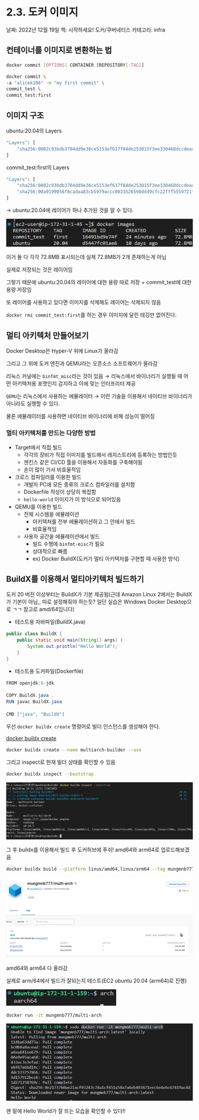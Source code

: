 # 2.3. 도커 이미지

날짜: 2022년 12월 19일
책: 시작하세요! 도커/쿠버네티스
카테고리: infra

## 컨테이너를 이미지로 변환하는 법

```bash
docker commit [OPTIONS] CONTAINER [REPOSITORY[:TAG]]
```

```bash
docker commit \
-a "alicek106" -m "my first commit" \
commit_test \
commit_test:first
```

## 이미지 구조

ubuntu:20.04의 Layers

```bash
"Layers": [
    "sha256:0002c93bdb3704dd9e36ce5153ef637f84de253015f3ee330468dccdeacad60b"
]
```

commit_test:first의 Layers

```bash
"Layers": [
    "sha256:0002c93bdb3704dd9e36ce5153ef637f84de253015f3ee330468dccdeacad60b",
    "sha256:00a9199056f8cadaa83cb5979accc0833526598dd49cfc22fff5559721f60b92"
]
```

→ ubuntu:20.04에 레이어가 하나 추가된 것을 알 수 있다.

![Untitled](../../images/%EB%8F%84%EC%BB%A4%EC%9D%B4%EB%AF%B8%EC%A7%80_1.png)

이거 둘 다 각각 72.8MB 표시되는데 실제 72.8MB가 2개 존재하는게 아님

실제로 저장되는 것은 레이어임

그렇기 때문에 ubuntu:20.04의 레이어에 대한 용량 따로 저장 + commit_test에 대한 용량 저장임 

또 레이어를 사용하고 있다면 이미지를 삭제해도 레이어는 삭제되지 않음

`docker rmi commit_test:first`를 하는 경우 이미지에 달린 태깅만 없어진다.

## 멀티 아키텍처 만들어보기

Docker Desktop은 Hyper-V 위에 Linux가 올라감

그리고 그 위에 도커 엔진과 QEMU라는 오픈소스 소프트웨어가 올라감

리눅스 커널에는 `binfmt_misc`라는 것이 있음 → 리눅스에서 바이너리가 실행될 때 어떤 아키텍처용 포맷인지 감지하고 이에 맞는 인터프리터 제공

`QEMU`는 리눅스에서 사용하는 에뮬레이터 → 이런 기술을 이용해서 네이티브 바이너리가 아니라도 실행할 수 있다.

물론 에뮬레이터를 사용하면 네이티브 바이너리에 비해 성능이 떨어짐

### 멀티 아키텍처를 만드는 다양한 방법

- Target에서 직접 빌드
    - 각각의 장비가 직접 이미지를 빌드해서 레지스트리에 등록하는 방법인듯
    - 젠킨스 같은 CI/CD 툴을 이용해서 자동화를 구축해야됨
    - 손이 많이 가서 비효율적임
- 크로스 컴파일러를 이용한 빌드
    - 개발자 PC에 모든 종류의 크로스 컴파일러를 설치함
    - Dockerfile 작성이 상당히 복잡함
    - `hello-world` 이미지가 이 방식으로 되어있음
- QEMU를 이용한 빌드
    - 전체 시스템을 에뮬레이션
        - 아키텍처를 전부 에뮬레이션하고 그 안에서 빌드
        - 비효율적임
    - 사용자 공간을 에뮬레이션에서 빌드
        - 빌드 수행에 `binfmt-misc`가 필요
        - 상대적으로 빠름
        - ex) Docker BuildX(도커가 멀티 아키텍처를 구현할 때 사용한 방식)

## BuildX를 이용해서 멀티아키텍처 빌드하기

도커 20 버전 이상부터는 BuildX가 기본 제공됨(근데 Amazon Linux 2에서는 BuildX가 기본이 아님,, 따로 설정해줘야 하는듯? 일단 실습은 Windows Docker Desktop으로 ㄱㄱ 참고로 amd/64입니다)

- 테스트용 자바파일(BuildX.java)

```java
public class BuildX {
    public static void main(String[] args) {
        System.out.println("Hello World");
    }
}
```

- 테스트용 도커파일(Dockerfile)

```java
FROM openjdk:8-jdk

COPY BuildX.java .
RUN javac BuildX.java

CMD ["java", "BuildX"]
```

우선 `docker buildx create` 명령어로 빌더 인스턴스를 생성해야 한다. 

[docker buildx create](https://docs.docker.com/engine/reference/commandline/buildx_create/)

```bash
docker buildx create --name multiarch-builder --use
```

그리고 inspect로 현재 빌더 상태를 확인할 수 있음

```bash
docker buildx inspect --bootstrap
```

![Untitled](../../images/%EB%8F%84%EC%BB%A4%EC%9D%B4%EB%AF%B8%EC%A7%80_2.png)

그 후 buildx를 이용해서 빌드 후 도커허브에 푸쉬! amd64와 arm64로 업로드해보겠음

```bash
docker buildx build --platform linux/amd64,linux/arm64 --tag mungmnb777/multi-arch --push .
```

![Untitled](../../images/%EB%8F%84%EC%BB%A4%EC%9D%B4%EB%AF%B8%EC%A7%80_3.png)

amd64와 arm64 다 올라감

실제로 arm/64에서 빌드가 잘되는지 테스트(EC2 ubuntu 20.04 (arm64)로 진행)

![Untitled](../../images/%EB%8F%84%EC%BB%A4%EC%9D%B4%EB%AF%B8%EC%A7%80_4.png)

```bash
docker run -it mungmnb777/multi-arch
```

![Untitled](../../images/%EB%8F%84%EC%BB%A4%EC%9D%B4%EB%AF%B8%EC%A7%80_5.png)

맨 밑에 Hello World가 잘 뜨는 모습을 확인할 수 있다!!